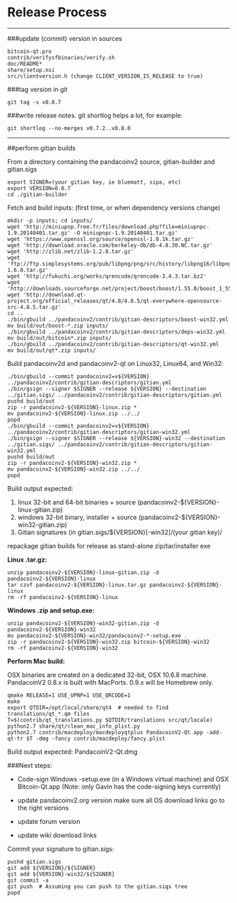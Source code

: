 Release Process
====================

* * *

###update (commit) version in sources


	bitcoin-qt.pro
	contrib/verifysfbinaries/verify.sh
	doc/README*
	share/setup.nsi
	src/clientversion.h (change CLIENT_VERSION_IS_RELEASE to true)

###tag version in git

	git tag -s v0.8.7

###write release notes. git shortlog helps a lot, for example:

	git shortlog --no-merges v0.7.2..v0.8.0

* * *

##perform gitian builds

 From a directory containing the pandacoinv2 source, gitian-builder and gitian.sigs
  
	export SIGNER=(your gitian key, ie bluematt, sipa, etc)
	export VERSION=0.8.7
	cd ./gitian-builder

 Fetch and build inputs: (first time, or when dependency versions change)

	mkdir -p inputs; cd inputs/
	wget 'http://miniupnp.free.fr/files/download.php?file=miniupnpc-1.9.20140401.tar.gz' -O miniupnpc-1.9.20140401.tar.gz'
	wget 'https://www.openssl.org/source/openssl-1.0.1k.tar.gz'
	wget 'http://download.oracle.com/berkeley-db/db-4.8.30.NC.tar.gz'
	wget 'http://zlib.net/zlib-1.2.8.tar.gz'
	wget 'ftp://ftp.simplesystems.org/pub/libpng/png/src/history/libpng16/libpng-1.6.8.tar.gz'
	wget 'http://fukuchi.org/works/qrencode/qrencode-3.4.3.tar.bz2'
	wget 'http://downloads.sourceforge.net/project/boost/boost/1.55.0/boost_1_55_0.tar.bz2'
	wget 'http://download.qt-project.org/official_releases/qt/4.8/4.8.5/qt-everywhere-opensource-src-4.8.5.tar.gz'
	cd ..
	./bin/gbuild ../pandacoinv2/contrib/gitian-descriptors/boost-win32.yml
	mv build/out/boost-*.zip inputs/
	./bin/gbuild ../pandacoinv2/contrib/gitian-descriptors/deps-win32.yml
	mv build/out/bitcoin*.zip inputs/
	./bin/gbuild ../pandacoinv2/contrib/gitian-descriptors/qt-win32.yml
	mv build/out/qt*.zip inputs/

 Build pandacoinv2d and pandacoinv2-qt on Linux32, Linux64, and Win32:
  
	./bin/gbuild --commit pandacoinv2=v${VERSION} ../pandacoinv2/contrib/gitian-descriptors/gitian.yml
	./bin/gsign --signer $SIGNER --release ${VERSION} --destination ../gitian.sigs/ ../pandacoinv2/contrib/gitian-descriptors/gitian.yml
	pushd build/out
	zip -r pandacoinv2-${VERSION}-linux.zip *
	mv pandacoinv2-${VERSION}-linux.zip ../../
	popd
	./bin/gbuild --commit pandacoinv2=v${VERSION} ../pandacoinv2/contrib/gitian-descriptors/gitian-win32.yml
	./bin/gsign --signer $SIGNER --release ${VERSION}-win32 --destination ../gitian.sigs/ ../pandacoinv2/contrib/gitian-descriptors/gitian-win32.yml
	pushd build/out
	zip -r pandacoinv2-${VERSION}-win32.zip *
	mv pandacoinv2-${VERSION}-win32.zip ../../
	popd

  Build output expected:

  1. linux 32-bit and 64-bit binaries + source (pandacoinv2-${VERSION}-linux-gitian.zip)
  2. windows 32-bit binary, installer + source (pandacoinv2-${VERSION}-win32-gitian.zip)
  3. Gitian signatures (in gitian.sigs/${VERSION}[-win32]/(your gitian key)/

repackage gitian builds for release as stand-alone zip/tar/installer exe

**Linux .tar.gz:**

	unzip pandacoinv2-${VERSION}-linux-gitian.zip -d pandacoinv2-${VERSION}-linux
	tar czvf pandacoinv2-${VERSION}-linux.tar.gz pandacoinv2-${VERSION}-linux
	rm -rf pandacoinv2-${VERSION}-linux

**Windows .zip and setup.exe:**

	unzip pandacoinv2-${VERSION}-win32-gitian.zip -d pandacoinv2-${VERSION}-win32
	mv pandacoinv2-${VERSION}-win32/pandacoinv2-*-setup.exe .
	zip -r pandacoinv2-${VERSION}-win32.zip bitcoin-${VERSION}-win32
	rm -rf pandacoinv2-${VERSION}-win32

**Perform Mac build:**

  OSX binaries are created on a dedicated 32-bit, OSX 10.6.8 machine.
  PandacoinV2 0.8.x is built with MacPorts.  0.9.x will be Homebrew only.

	qmake RELEASE=1 USE_UPNP=1 USE_QRCODE=1
	make
	export QTDIR=/opt/local/share/qt4  # needed to find translations/qt_*.qm files
	T=$(contrib/qt_translations.py $QTDIR/translations src/qt/locale)
	python2.7 share/qt/clean_mac_info_plist.py
	python2.7 contrib/macdeploy/macdeployqtplus PandacoinV2-Qt.app -add-qt-tr $T -dmg -fancy contrib/macdeploy/fancy.plist

 Build output expected: PandacoinV2-Qt.dmg

###Next steps:

* Code-sign Windows -setup.exe (in a Windows virtual machine) and
  OSX Bitcoin-Qt.app (Note: only Gavin has the code-signing keys currently)

* update pandacoinv2.org version
  make sure all OS download links go to the right versions

* update forum version

* update wiki download links

Commit your signature to gitian.sigs:

	pushd gitian.sigs
	git add ${VERSION}/${SIGNER}
	git add ${VERSION}-win32/${SIGNER}
	git commit -a
	git push  # Assuming you can push to the gitian.sigs tree
	popd

